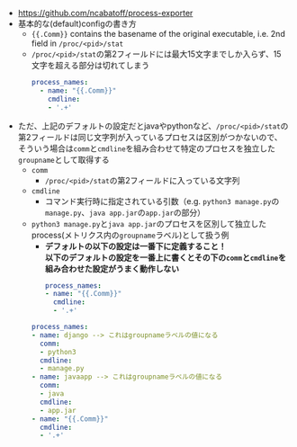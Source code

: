 - https://github.com/ncabatoff/process-exporter
- 基本的な(default)configの書き方
  - `{{.Comm}}` contains the basename of the original executable, i.e. 2nd field in `/proc/<pid>/stat`
  - `/proc/<pid>/stat`の第2フィールドには最大15文字までしか入らず、15文字を超える部分は切れてしまう
    ~~~yaml
    process_names:
      - name: "{{.Comm}}"
        cmdline:
        - '.+'
    ~~~
- ただ、上記のデフォルトの設定だとjavaやpythonなど、`/proc/<pid>/stat`の第2フィールドは同じ文字列が入っているプロセスは区別がつかないので、そういう場合は`comm`と`cmdline`を組み合わせて特定のプロセスを独立した`groupname`として取得する
  - `comm`
    - `/proc/<pid>/stat`の第2フィールドに入っている文字列
  - `cmdline`
    - コマンド実行時に指定されている引数（e.g. `python3 manage.py`の`manage.py`、`java app.jar`の`app.jar`の部分）
  - `python3 manage.py`と`java app.jar`のプロセスを区別して独立したprocess(メトリクス内の`groupname`ラベル)として扱う例  
    - **デフォルトの以下の設定は一番下に定義すること！**  
      **以下のデフォルトの設定を一番上に書くとその下の`comm`と`cmdline`を組み合わせた設定がうまく動作しない** 
        ~~~yaml
        process_names:
        - name: "{{.Comm}}"
          cmdline:
          - '.+'
        ~~~
    ~~~yaml
    process_names:
    - name: django --> これはgroupnameラベルの値になる
      comm:
      - python3
      cmdline:
      - manage.py
    - name: javaapp --> これはgroupnameラベルの値になる
      comm:
      - java
      cmdline:
      - app.jar
    - name: "{{.Comm}}"
      cmdline:
      - '.+'
    ~~~